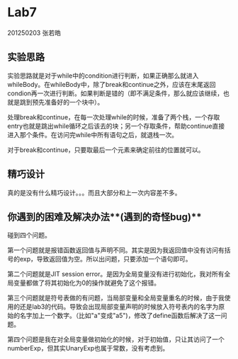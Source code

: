 # Lab7

201250203 张若皓

## 实验思路

实验思路就是对于while中的condition进行判断，如果正确那么就进入whileBody。在whileBody中，除了break和continue之外，应该在末尾返回condion再一次进行判断。如果判断是错的（即不满足条件，那么就应该继续，也就是跳到预先准备好的一个块中）。

处理break和continue，在每一次处理while的时候，准备了两个栈，一个存取entry也就是跳出while循环之后该去的块；另一个存取条件，帮助continue直接进入那个条件。在访问完while中所有语句之后，就退栈一次。

对于break和continue，只要取最后一个元素来确定前往的位置就可以。

## 精巧设计

真的是没有什么精巧设计。。。而且大部分和上一次内容差不多。

## 你遇到的困难及解决办法**(**遇到的奇怪**bug)**

碰到四个问题。

第一个问题就是报错函数返回值与声明不同。其实是因为我返回值中没有访问有括号的exp，导致返回值为空。所以出问题，只要添加一个语句即可。

第二个问题就是JIT session error。是因为全局变量没有进行初始化，我对所有全局变量都做了将其初始化为0的操作就避免了这个报错。

第三个问题就是符号表做的有问题，当局部变量和全局变量重名的时候，由于我使用的还是lab3的代码。导致会出现局部变量声明的时候放入符号表内的名字为原始的名字加上一个数字。（比如"a"变成"a5")，修改了define函数后解决了这一问题。

第四个问题是我在对全局变量做初始化的时候，对于初始值，只让其访问了一个numberExp，但其实UnaryExp也属于常数，没有考虑到。

